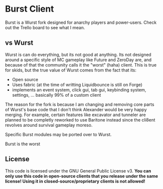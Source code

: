 # Burst Client

Burst is a Wurst fork designed for anarchy players and power-users. Check out the Trello board to see what I mean.

## vs Wurst
Wurst is can do everything, but its not good at anything. Its not designed around a specific style of MC gameplay like Future and ZeroDay are, and because of that the community calls it the "worst" (haha) client. This is true for skids, but the true value of Wurst comes from the fact that its:
  - Open source
  - Uses fabric (at the time of writting Liquidbounce is still on Forge)
  - implements an event system, click gui, tab gui, keybinding system, settings, ... basically 99% of a custom client
 
The reason for the fork is because I am changing and removing core parts of Wurst's base code that I don't think Alexander would be very happy merging. For example, certain features like excavator and tunneler are planned to be completly reworked to use Baritone instead since the cli8ent revolves around survival gameplay moreso.
 
Specific Burst modules may be ported over to Wurst.
 
Burst is the worst


## License

This code is licensed under the GNU General Public License v3. **You can only use this code in open-source clients that you release under the same license! Using it in closed-source/proprietary clients is not allowed!**
